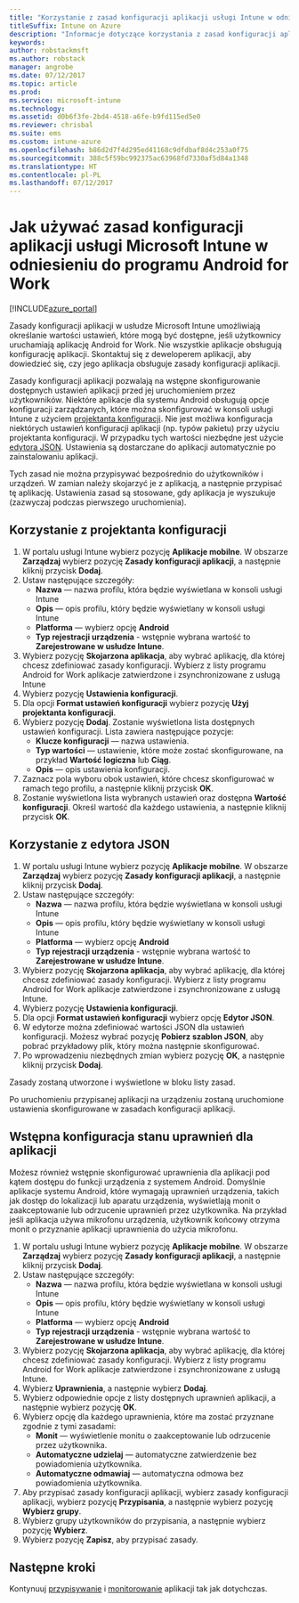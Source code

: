 ```yaml
---
title: "Korzystanie z zasad konfiguracji aplikacji usługi Intune w odniesieniu do programu Android for Work"
titleSuffix: Intune on Azure
description: "Informacje dotyczące korzystania z zasad konfiguracji aplikacji w celu przekazywania danych konfiguracyjnych do aplikacji Android for Work po jej uruchomieniu."
keywords: 
author: robstackmsft
ms.author: robstack
manager: angrobe
ms.date: 07/12/2017
ms.topic: article
ms.prod: 
ms.service: microsoft-intune
ms.technology: 
ms.assetid: d0b6f3fe-2bd4-4518-a6fe-b9fd115ed5e0
ms.reviewer: chrisbal
ms.suite: ems
ms.custom: intune-azure
ms.openlocfilehash: b86d2d7f4d295ed41168c9dfdbaf8d4c253a0f75
ms.sourcegitcommit: 388c5f59bc992375ac63968fd7330af5d84a1348
ms.translationtype: HT
ms.contentlocale: pl-PL
ms.lasthandoff: 07/12/2017
---
```

# <a name="how-to-use-microsoft-intune-app-configuration-policies-for-android-for-work"></a>Jak używać zasad konfiguracji aplikacji usługi Microsoft Intune w odniesieniu do programu Android for Work

[!INCLUDE[azure_portal](./includes/azure_portal.md)]

Zasady konfiguracji aplikacji w usłudze Microsoft Intune umożliwiają określanie wartości ustawień, które mogą być dostępne, jeśli użytkownicy uruchamiają aplikację Android for Work. Nie wszystkie aplikacje obsługują konfigurację aplikacji. Skontaktuj się z deweloperem aplikacji, aby dowiedzieć się, czy jego aplikacja obsługuje zasady konfiguracji aplikacji.

Zasady konfiguracji aplikacji pozwalają na wstępne skonfigurowanie dostępnych ustawień aplikacji przed jej uruchomieniem przez użytkowników. Niektóre aplikacje dla systemu Android obsługują opcje konfiguracji zarządzanych, które można skonfigurować w konsoli usługi Intune z użyciem [projektanta konfiguracji](#use-configuration-designer). Nie jest możliwa konfiguracja niektórych ustawień konfiguracji aplikacji (np. typów pakietu) przy użyciu projektanta konfiguracji.  W przypadku tych wartości niezbędne jest użycie [edytora JSON](#use-json-editor).   Ustawienia są dostarczane do aplikacji automatycznie po zainstalowaniu aplikacji.

Tych zasad nie można przypisywać bezpośrednio do użytkowników i urządzeń. W zamian należy skojarzyć je z aplikacją, a następnie przypisać tę aplikację. Ustawienia zasad są stosowane, gdy aplikacja je wyszukuje (zazwyczaj podczas pierwszego uruchomienia).

## <a name="use-configuration-designer"></a>Korzystanie z projektanta konfiguracji

1. W portalu usługi Intune wybierz pozycję **Aplikacje mobilne**. W obszarze **Zarządzaj** wybierz pozycję **Zasady konfiguracji aplikacji**, a następnie kliknij przycisk **Dodaj**.
2. Ustaw następujące szczegóły:
    - **Nazwa** — nazwa profilu, która będzie wyświetlana w konsoli usługi Intune
    - **Opis** — opis profilu, który będzie wyświetlany w konsoli usługi Intune
    - **Platforma** — wybierz opcję **Android**
    - **Typ rejestracji urządzenia** -  wstępnie wybrana wartość to **Zarejestrowane w usłudze Intune**.
3. Wybierz pozycję **Skojarzona aplikacja**, aby wybrać aplikację, dla której chcesz zdefiniować zasady konfiguracji.  Wybierz z listy programu Android for Work aplikacje zatwierdzone i zsynchronizowane z usługą Intune
4. Wybierz pozycję **Ustawienia konfiguracji**.
5. Dla opcji **Format ustawień konfiguracji** wybierz pozycję **Użyj projektanta konfiguracji**.
6. Wybierz pozycję **Dodaj**. Zostanie wyświetlona lista dostępnych ustawień konfiguracji. Lista zawiera następujące pozycje:
    - **Klucze konfiguracji** — nazwa ustawienia.
    - **Typ wartości** — ustawienie, które może zostać skonfigurowane, na przykład **Wartość logiczna** lub **Ciąg**.
    - **Opis** — opis ustawienia konfiguracji.
7. Zaznacz pola wyboru obok ustawień, które chcesz skonfigurować w ramach tego profilu, a następnie kliknij przycisk **OK**.
8. Zostanie wyświetlona lista wybranych ustawień oraz dostępna **Wartość konfiguracji**. Określ wartość dla każdego ustawienia, a następnie kliknij przycisk **OK**.

## <a name="use-json-editor"></a>Korzystanie z edytora JSON

1. W portalu usługi Intune wybierz pozycję **Aplikacje mobilne**. W obszarze **Zarządzaj** wybierz pozycję **Zasady konfiguracji aplikacji**, a następnie kliknij przycisk **Dodaj**.
2. Ustaw następujące szczegóły:
    - **Nazwa** — nazwa profilu, która będzie wyświetlana w konsoli usługi Intune
    - **Opis** — opis profilu, który będzie wyświetlany w konsoli usługi Intune
    - **Platforma** — wybierz opcję **Android**
    - **Typ rejestracji urządzenia** -  wstępnie wybrana wartość to **Zarejestrowane w usłudze Intune**.
3. Wybierz pozycję **Skojarzona aplikacja**, aby wybrać aplikację, dla której chcesz zdefiniować zasady konfiguracji.  Wybierz z listy programu Android for Work aplikacje zatwierdzone i zsynchronizowane z usługą Intune.
5. Wybierz pozycję **Ustawienia konfiguracji**.
6. Dla opcji **Format ustawień konfiguracji** wybierz opcję **Edytor JSON**.
7. W edytorze można zdefiniować wartości JSON dla ustawień konfiguracji. Możesz wybrać pozycję **Pobierz szablon JSON**, aby pobrać przykładowy plik, który można następnie skonfigurować.
8. Po wprowadzeniu niezbędnych zmian wybierz pozycję **OK**, a następnie kliknij przycisk **Dodaj**.

Zasady zostaną utworzone i wyświetlone w bloku listy zasad.



Po uruchomieniu przypisanej aplikacji na urządzeniu zostaną uruchomione ustawienia skonfigurowane w zasadach konfiguracji aplikacji.

## <a name="preconfigure-permissions-grant-state-for-apps"></a>Wstępna konfiguracja stanu uprawnień dla aplikacji

Możesz również wstępnie skonfigurować uprawnienia dla aplikacji pod kątem dostępu do funkcji urządzenia z systemem Android. Domyślnie aplikacje systemu Android, które wymagają uprawnień urządzenia, takich jak dostęp do lokalizacji lub aparatu urządzenia, wyświetlają monit o zaakceptowanie lub odrzucenie uprawnień przez użytkownika. Na przykład jeśli aplikacja używa mikrofonu urządzenia, użytkownik końcowy otrzyma monit o przyznanie aplikacji uprawnienia do użycia mikrofonu.

1. W portalu usługi Intune wybierz pozycję **Aplikacje mobilne**. W obszarze **Zarządzaj** wybierz pozycję **Zasady konfiguracji aplikacji**, a następnie kliknij przycisk **Dodaj**.
2. Ustaw następujące szczegóły:
    - **Nazwa** — nazwa profilu, która będzie wyświetlana w konsoli usługi Intune
    - **Opis** — opis profilu, który będzie wyświetlany w konsoli usługi Intune
    - **Platforma** — wybierz opcję **Android**
    - **Typ rejestracji urządzenia** -  wstępnie wybrana wartość to **Zarejestrowane w usłudze Intune**.
3. Wybierz pozycję **Skojarzona aplikacja**, aby wybrać aplikację, dla której chcesz zdefiniować zasady konfiguracji.  Wybierz z listy programu Android for Work aplikacje zatwierdzone i zsynchronizowane z usługą Intune.
5. Wybierz **Uprawnienia**, a następnie wybierz **Dodaj**.
6. Wybierz odpowiednie opcje z listy dostępnych uprawnień aplikacji, a następnie wybierz pozycję **OK**.
7. Wybierz opcję dla każdego uprawnienia, które ma zostać przyznane zgodnie z tymi zasadami:
    - **Monit** — wyświetlenie monitu o zaakceptowanie lub odrzucenie przez użytkownika.
    - **Automatyczne udzielaj** — automatyczne zatwierdzenie bez powiadomienia użytkownika.
    - **Automatyczne odmawiaj** — automatyczna odmowa bez powiadomienia użytkownika.
8. Aby przypisać zasady konfiguracji aplikacji, wybierz zasady konfiguracji aplikacji, wybierz pozycję **Przypisania**, a następnie wybierz pozycję **Wybierz grupy**.
9. Wybierz grupy użytkowników do przypisania, a następnie wybierz pozycję **Wybierz**.
10. Wybierz pozycję **Zapisz**, aby przypisać zasady.

## <a name="next-steps"></a>Następne kroki

Kontynuuj [przypisywanie](apps-deploy.md) i [monitorowanie](apps-monitor.md) aplikacji tak jak dotychczas.

